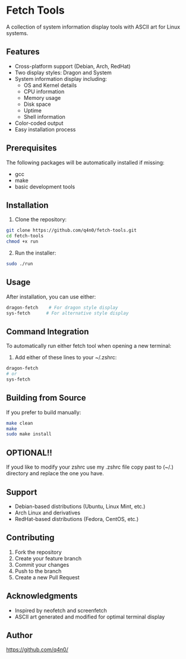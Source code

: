 # Fetch Tools

A collection of system information display tools with ASCII art for Linux systems.

## Features

- Cross-platform support (Debian, Arch, RedHat)
- Two display styles: Dragon and System
- System information display including:
  - OS and Kernel details
  - CPU information
  - Memory usage
  - Disk space
  - Uptime
  - Shell information
- Color-coded output
- Easy installation process

## Prerequisites

The following packages will be automatically installed if missing:
- gcc
- make
- basic development tools

## Installation

1. Clone the repository:
```bash
git clone https://github.com/q4n0/fetch-tools.git
cd fetch-tools
chmod +x run
```

2. Run the installer:
```bash
sudo ./run
```

## Usage

After installation, you can use either:

```bash
dragon-fetch    # For dragon style display
sys-fetch      # For alternative style display
```

## Command Integration

To automatically run either fetch tool when opening a new terminal:
1. Add either of these lines to your ~/.zshrc:
```bash
dragon-fetch
# or
sys-fetch
```

## Building from Source

If you prefer to build manually:

```bash
make clean
make
sudo make install
```
## OPTIONAL!!

If youd like to modify your zshrc use my .zshrc file copy past to (~/.)
 directory and replace the one you have.
 
## Support

- Debian-based distributions (Ubuntu, Linux Mint, etc.)
- Arch Linux and derivatives
- RedHat-based distributions (Fedora, CentOS, etc.)

## Contributing

1. Fork the repository
2. Create your feature branch
3. Commit your changes
4. Push to the branch
5. Create a new Pull Request


## Acknowledgments

- Inspired by neofetch and screenfetch
- ASCII art generated and modified for optimal terminal display

## Author

https://github.com/q4n0/
